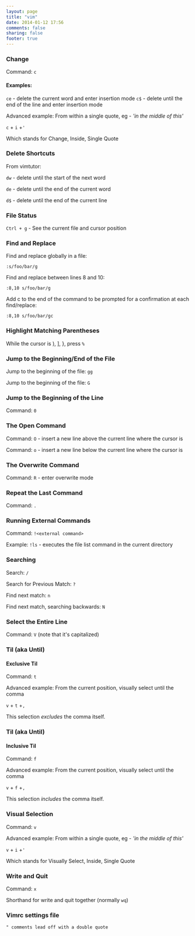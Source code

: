 ```yaml
---
layout: page
title: "vim"
date: 2014-01-12 17:56
comments: false
sharing: false
footer: true
---
```


### Change
Command: `c`

#### Examples:

`ce` - delete the current word and enter insertion mode
`c$` - delete until the end of the line and enter insertion mode

Advanced example: From within a single quote, eg - *'in the middle of this'*

`c` + `i` +`'`

Which stands for Change, Inside, Single Quote

### Delete Shortcuts
From vimtutor:

`dw` - delete until the start of the next word

`de` - delete until the end of the current word

`d$` - delete until the end of the current line

### File Status
`Ctrl + g` - See the current file and cursor position

### Find and Replace
Find and replace globally in a file:
```
:s/foo/bar/g
```
Find and replace between lines 8 and 10:
```
:8,10 s/foo/bar/g
```
Add c to the end of the command to be prompted for a confirmation at each find/replace:
```
:8,10 s/foo/bar/gc
```

### Highlight Matching Parentheses
While the cursor is ), ], }, press `%`

### Jump to the Beginning/End of the File
Jump to the beginning of the file: `gg`

Jump to the beginning of the file: `G`

### Jump to the Beginning of the Line
Command: `0`

### The Open Command
Command: `O` - insert a new line above the current line where the cursor is

Command: `o` - insert a new line below the current line where the cursor is

### The Overwrite Command
Command: `R` - enter overwrite mode

### Repeat the Last Command
Command: `.`

### Running External Commands
Command: `!<external command>`

Example: `!ls` - executes the file list command in the current directory

### Searching
Search: `/`

Search for Previous Match: `?`

Find next match: `n`

Find next match, searching backwards: `N`

### Select the Entire Line
Command: `V` (note that it's capitalized)

### Til (aka Until)
#### Exclusive Til
Command: `t`

Advanced example: From the current position, visually select until the comma

`v` + `t` +`,`

This selection *excludes* the comma itself.

### Til (aka Until)
#### Inclusive Til
Command: `f`

Advanced example: From the current position, visually select until the comma

`v` + `f` +`,`

This selection *includes* the comma itself.


### Visual Selection
Command: `v`

Advanced example: From within a single quote, eg - *'in the middle of this'*

`v` + `i` +`'`

Which stands for Visually Select, Inside, Single Quote

### Write and Quit
Command: `x`

Shorthand for write and quit together (normally `wq`)

### Vimrc settings file
`" comments lead off with a double quote`
